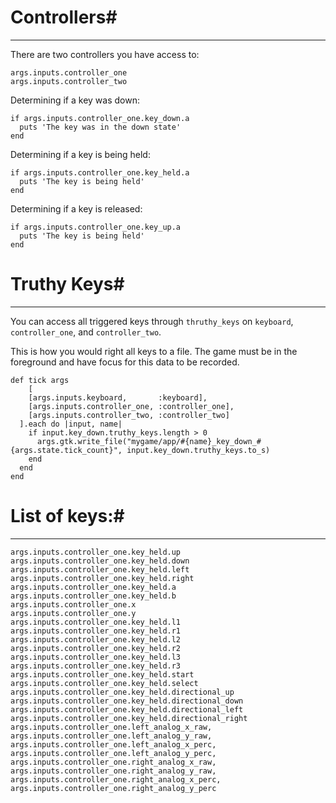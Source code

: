 # Controllers#
---

There are two controllers you have access to:

```
args.inputs.controller_one
args.inputs.controller_two
```

Determining if a key was down:

```
if args.inputs.controller_one.key_down.a
  puts 'The key was in the down state'
end
```

Determining if a key is being held:

```
if args.inputs.controller_one.key_held.a
  puts 'The key is being held'
end
```

Determining if a key is released:

```
if args.inputs.controller_one.key_up.a
  puts 'The key is being held'
end
```

# Truthy Keys#
---

You can access all triggered keys through `thruthy_keys` on `keyboard`, `controller_one`, and `controller_two`.

This is how you would right all keys to a file. The game must be in the foreground and have focus for this data
to be recorded.

```
def tick args
    [
    [args.inputs.keyboard,       :keyboard],
    [args.inputs.controller_one, :controller_one],
    [args.inputs.controller_two, :controller_two]
  ].each do |input, name|
    if input.key_down.truthy_keys.length > 0
      args.gtk.write_file("mygame/app/#{name}_key_down_#{args.state.tick_count}", input.key_down.truthy_keys.to_s)
    end
  end
end
```

# List of keys:#
---

```
args.inputs.controller_one.key_held.up
args.inputs.controller_one.key_held.down
args.inputs.controller_one.key_held.left
args.inputs.controller_one.key_held.right
args.inputs.controller_one.key_held.a
args.inputs.controller_one.key_held.b
args.inputs.controller_one.x
args.inputs.controller_one.y
args.inputs.controller_one.key_held.l1
args.inputs.controller_one.key_held.r1
args.inputs.controller_one.key_held.l2
args.inputs.controller_one.key_held.r2
args.inputs.controller_one.key_held.l3
args.inputs.controller_one.key_held.r3
args.inputs.controller_one.key_held.start
args.inputs.controller_one.key_held.select
args.inputs.controller_one.key_held.directional_up
args.inputs.controller_one.key_held.directional_down
args.inputs.controller_one.key_held.directional_left
args.inputs.controller_one.key_held.directional_right
args.inputs.controller_one.left_analog_x_raw,
args.inputs.controller_one.left_analog_y_raw,
args.inputs.controller_one.left_analog_x_perc,
args.inputs.controller_one.left_analog_y_perc,
args.inputs.controller_one.right_analog_x_raw,
args.inputs.controller_one.right_analog_y_raw,
args.inputs.controller_one.right_analog_x_perc,
args.inputs.controller_one.right_analog_y_perc
```
